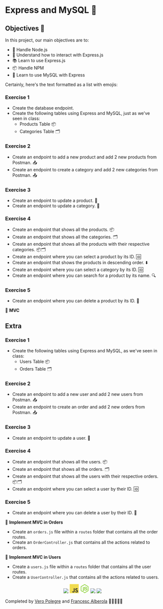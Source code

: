 # Express and MySQL 🚀

## Objectives 🎯

In this project, our main objectives are to:

- 🔧 Handle Node.js
- 🚀 Understand how to interact with Express.js
- 📚 Learn to use Express.js
- 📦 Handle NPM
- 🏦 Learn to use MySQL with Express

Certainly, here's the text formatted as a list with emojis:

### Exercise 1
- Create the database endpoint.
- Create the following tables using Express and MySQL, just as we've seen in class:
  - Products Table 📦
  - Categories Table 🗂️

### Exercise 2
- Create an endpoint to add a new product and add 2 new products from Postman. 📤
- Create an endpoint to create a category and add 2 new categories from Postman. 📤

### Exercise 3
- Create an endpoint to update a product. 🔄
- Create an endpoint to update a category. 🔄

### Exercise 4
- Create an endpoint that shows all the products. 📦
- Create an endpoint that shows all the categories. 🗂️
- Create an endpoint that shows all the products with their respective categories. 📦🗂️
- Create an endpoint where you can select a product by its ID. 🆔
- Create an endpoint that shows the products in descending order. ⬇️
- Create an endpoint where you can select a category by its ID. 🆔
- Create an endpoint where you can search for a product by its name. 🔍

### Exercise 5
- Create an endpoint where you can delete a product by its ID. 🚮

🧩 **MVC**

## Extra

### Exercise 1
- Create the following tables using Express and MySQL, as we've seen in class:
  - Users Table 📦
  - Orders Table 🗂️

### Exercise 2
- Create an endpoint to add a new user and add 2 new users from Postman. 📤
- Create an endpoint to create an order and add 2 new orders from Postman. 📤

### Exercise 3
- Create an endpoint to update a user. 🔄

### Exercise 4
- Create an endpoint that shows all the users. 📦
- Create an endpoint that shows all the orders. 🗂️
- Create an endpoint that shows all the users with their respective orders. 📦🗂️
- Create an endpoint where you can select a user by their ID. 🆔

### Exercise 5
- Create an endpoint where you can delete a user by their ID. 🚮

📁 **Implement MVC in Orders**
- Create an `orders.js` file within a `routes` folder that contains all the order routes.
- Create an `OrderController.js` that contains all the actions related to orders.

📁 **Implement MVC in Users**
- Create a `users.js` file within a `routes` folder that contains all the user routes.
- Create a `UserController.js` that contains all the actions related to users.

<p align="center">
<img src="https://imgs.search.brave.com/50JDDd4L1QxFtnwMrj6rn158HP4VG0qHPxVKtKvCPn4/rs:fit:860:0:0/g:ce/aHR0cHM6Ly9jZG4u/d29ybGR2ZWN0b3Js/b2dvLmNvbS9sb2dv/cy9wb3N0bWFuLnN2/Zw.svg" width="30"">
  <img src="https://raw.githubusercontent.com/devicons/devicon/master/icons/javascript/javascript-original.svg" width="30" alt="JavaScript">
  <img src="https://raw.githubusercontent.com/devicons/devicon/master/icons/nodejs/nodejs-original.svg" width="30" alt="Node.js">
  <img src="https://imgs.search.brave.com/ziXbll6Eu_vanLF_3jITiNkpTCtx7YcJeFlLoeAvjIA/rs:fit:860:0:0/g:ce/aHR0cHM6Ly9naXRs/YWIuc3ZnLnpvbmUv/b21uaWFpdC9kZXZl/bG9wZXItbG9nb3Mv/cmF3L21hc3Rlci9s/b2dvcy9mcm9udC1l/bmQtd2ViL25wbS5z/dmc.svg" width="30">
  <img src="https://imgs.search.brave.com/TAJpmj8JiLXeqQeY3vY0YqGp0mmJn4jz0oGqxhU12dc/rs:fit:860:0:0/g:ce/aHR0cHM6Ly9zZWVr/bG9nby5jb20vaW1h/Z2VzL00vbXlzcWwt/bG9nby1CNDk0M0ZF/NkRELXNlZWtsb2dv/LmNvbS5wbmc" width="30">
</p>

Completed by [Vero Polegre](https://github.com/VeroPolegre) and [Francesc Alberola](https://github.com/cescalberola)  🤝👨‍💻👩‍💻

